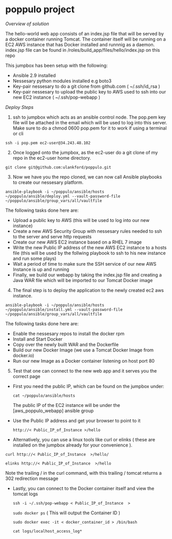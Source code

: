 
# poppulo project

*Overview of solution*

The hello-world web app consists of an index.jsp file that will be served by a docker container running Tomcat.
The container itself will be running on a EC2 AWS instance that has Docker installed and runnnig as a daemon.
index.jsp file can be found in /roles/build_app/files/hello/index.jsp on this repo

This jumpbox has been setup with the following:
 - Ansible 2.9 installed
 - Nessesary python modules installed e.g boto3
 - Key-pair nessesary to do a git clone from github.com ( ~/.ssh/id_rsa )
 - Key-pair nessesary to upload the public key to AWS used to ssh into our new EC2 instance ( ~/.ssh/pop-webapp )


*Deploy Steps*
 1. ssh to jumpbox which acts as an ansible control node.
The pop.pem key file will be attached in the email which will be used to log into this server. Make sure to do a chmod 0600 pop.pem for it to work if using a terminal or cli

`ssh -i pop.pem ec2-user@34.243.48.102`


2. Once logged onto the jumpbox, as the ec2-user do a git clone of my repo in the ec2-user home directory.

`git clone git@github.com:ulankford/poppulo.git`


3. Now we have you the repo cloned, we can now call Ansible playbooks to create our nessesary platform.

`ansible-playbook -i ~/poppulo/ansible/hosts ~/poppulo/ansible/deploy.yml --vault-password-file ~/poppulo/ansible/group_vars/all/vaultfile`

The following tasks done here are:

  - Upload a public key to AWS (this will be used to log into our new instance)
  - Create a new AWS Security Group with nessesary rules needed to ssh to the server and serve http requests
  - Create our new AWS EC2 instance based on a RHEL 7 image
  - Write the new Public IP address of the new AWS EC2 instance to a hosts file (this will be used by the follwing playbook to ssh to his new instance and run some plays)
  - Wait a period of time to make sure the SSH service of our new AWS Instance is up and running
  - Finally, we build our webapp by taking the index.jsp file and creating a Java WAR file which will be imported to our Tomcat Docker image
    



4. The final step is to deploy the application to the newly created ec2 aws instance. 

`ansible-playbook -i ~/poppulo/ansible/hosts ~/poppulo/ansible/install.yml --vault-password-file ~/poppulo/ansible/group_vars/all/vaultfile`

The following tasks done here are:
   - Enable the nessesary repos to install the docker rpm
   - Install and Start Docker
   - Copy over the newly built WAR and the Dockerfile
   - Build our new Docker Image (we use a Tomcat Docker Image from docker.io)
   - Run our new Image as a Docker container listening on host port 80




5. Test that one can connect to the new web app and it serves you the correct page

 - First you need the public IP, which can be found on the jumpbox under:
 
   `cat ~/poppulo/ansible/hosts`
   
   The public IP of the EC2 instance will be under the [aws_poppulo_webapp] ansible group

 - Use the Public IP address and get your browser to point to it
 
   `http://< Public_IP_of_Instance >/hello`
   
  - Alternatively, you can use a linux tools like curl or elinks ( these are installed on the jumpbox already for your convenience ).
  
   `curl http://< Public_IP_of_Instance  >/hello/`
   
   `elinks http://< Public_IP_of_Instance  >/hello`
   
   Note the trailing / in the curl command, with this trailing / tomcat returns a 302 redirection message
  
 - Lastly, you can connect to the Docker container itself and view the tomcat logs
 
   `ssh -i ~/.ssh/pop-webapp < Public_IP_of_Instance  >` 
   
   `sudo docker ps` ( This will output the Container ID )
   
   `sudo docker exec -it < docker_container_id > /bin/bash`
   
   `cat logs/localhost_access_log* `
 
  
